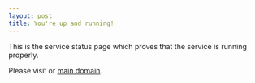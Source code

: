 ```yaml
---
layout: post
title: You're up and running!
---
```


This is the service status page which proves that the service is running properly.

Please visit or [main domain](https://www.mogodev.id).
